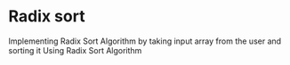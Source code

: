 # Radix sort
Implementing Radix Sort Algorithm by taking input array from the user and sorting it Using Radix Sort Algorithm

